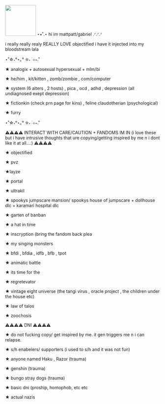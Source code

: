 <img width="100" src=https://img1.picmix.com/output/pic/thumb/7/9/6/8/12358697_18817.gif>
⋆⭒˚.⋆ hi im mattpatt/gabriel .ᐟ.ᐟ.ᐟ 

i really really realy REALLY LOVE objectified i have it injected into my bloodstream lala

⋆˚☆˖°⋆｡° ✮˖ ࣪ ⊹⋆.˚

★ analogix + autosexual hypersexual + mlm/bi

★ he/him , kit/kitten , zomb/zombie , com/computer

★ system (6 alters , 2 hosts) , pica , ocd , adhd , depression (all undiagnosed exept depression)

★ fictionkin (check prn page for kins) , feline claudotherian (psychological)

★ furry

⋆˚☆˖°⋆｡° ✮˖ ࣪ ⊹⋆.˚

⚠⚠⚠⚠ INTERACT WITH CARE/CAUTION + FANDOMS IM IN (i love these but i have intrusive thoughts that ure copying/getting inspired by me n i dont like it at all....) ⚠⚠⚠⚠ 

★ objectified

★ pvz

★layze

★ portal

★ ultrakil

★ spookys jumpscare mansion/ spookys house of jumpscare + dollhouse dlc + karamari hospital dlc

★ garten of banban

★ a hat in time

★ inscryption (bring the fandom back plea

★ my singing monsters

★ bfdi , bfdia , idfb , bfb , tpot

★ animatic battle

★ its time for the 

★  regretevator

★ vintage eight universe (the tangi virus , oracle project , the children under the house etc)

★ law of talos

★ zoochosis


⚠⚠⚠⚠ DNI ⚠⚠⚠⚠ 

★ do not fucking copy/ get inspired by me. it gen triggers me n i can relapse.

★ s/h enabelers/ supporters (i used to s/h and it was not fun)

★ anyone named Haku , Razor (trauma)

★ genshin (trauma)

★ bungo stray dogs (trauma)

★ basic dni (proship, homophob, etc etc

★ actual nazis

